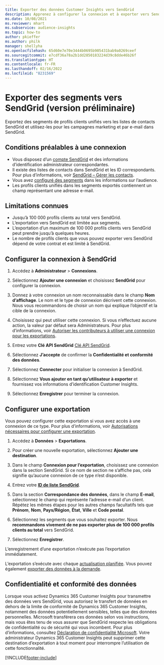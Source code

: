 ```yaml
---
title: Exporter des données Customer Insights vers SendGrid
description: Apprenez à configurer la connexion et à exporter vers SendGrid.
ms.date: 10/08/2021
ms.reviewer: mhart
ms.subservice: audience-insights
ms.topic: how-to
author: pkieffer
ms.author: philk
manager: shellyha
ms.openlocfilehash: 65d60e7e70e3444b0695b905431bab9a0269ceef
ms.sourcegitcommit: e7cdf36a78a2b1dd2850183224d39c8dde46b26f
ms.translationtype: HT
ms.contentlocale: fr-FR
ms.lasthandoff: 02/16/2022
ms.locfileid: "8231569"
---
```

# <a name="export-segments-to-sendgrid-preview"></a>Exporter des segments vers SendGrid (version préliminaire)

Exportez des segments de profils clients unifiés vers les listes de contacts SendGrid et utilisez-les pour les campagnes marketing et par e-mail dans SendGrid. 

## <a name="prerequisites-for-a-connection"></a>Conditions préalables à une connexion

-   Vous disposez d’un [compte SendGrid](https://sendgrid.com/) et des informations d’identification administrateur correspondantes.
-   Il existe des listes de contacts dans SendGrid et les ID correspondants. Pour plus d’informations, voir [SendGrid – Gérer les contacts](https://sendgrid.com/docs/ui/managing-contacts/create-and-manage-contacts/#manage-contacts).
-   Vous avez [configuré des segments](segments.md) dans les informations sur l’audience.
-   Les profils clients unifiés dans les segments exportés contiennent un champ représentant une adresse e-mail.

## <a name="known-limitations"></a>Limitations connues

- Jusqu’à 100 000 profils clients au total vers SendGrid.
- L’exportation vers SendGrid est limitée aux segments.
- L’exportation d’un maximum de 100 000 profils clients vers SendGrid peut prendre jusqu’à quelques heures. 
- Le nombre de profils clients que vous pouvez exporter vers SendGrid dépend de votre contrat et est limité à SendGrid.

## <a name="set-up-connection-to-sendgrid"></a>Configurer la connexion à SendGrid

1. Accédez à **Administrateur** > **Connexions**.

1. Sélectionnez **Ajouter une connexion** et choisissez **SendGrid** pour configurer la connexion.

1. Donnez à votre connexion un nom reconnaissable dans le champ **Nom d’affichage**. Le nom et le type de connexion décrivent cette connexion. Nous vous recommandons de choisir un nom qui explique l’objectif et la cible de la connexion.

1. Choisissez qui peut utiliser cette connexion. Si vous n’effectuez aucune action, la valeur par défaut sera Administrateurs. Pour plus d’informations, voir [Autoriser les contributeurs à utiliser une connexion pour les exportations](connections.md#allow-contributors-to-use-a-connection-for-exports).

1. Entrez votre **Clé API SendGrid** [Clé API SendGrid](https://sendgrid.com/docs/ui/account-and-settings/api-keys/).

1. Sélectionnez **J’accepte** de confirmer la **Confidentialité et conformité des données**.

1. Sélectionnez **Connecter** pour initialiser la connexion à SendGrid.

1. Sélectionnez **Vous ajouter en tant qu’utilisateur à exporter** et fournissez vos informations d’identification Customer Insights.

1. Sélectionnez **Enregistrer** pour terminer la connexion.

## <a name="configure-an-export"></a>Configurer une exportation

Vous pouvez configurer cette exportation si vous avez accès à une connexion de ce type. Pour plus d’informations, voir [Autorisations nécessaires pour configurer une exportation](export-destinations.md#set-up-a-new-export).

1. Accédez à **Données** > **Exportations**.

1. Pour créer une nouvelle exportation, sélectionnez **Ajouter une destination**.

1. Dans le champ **Connexion pour l’exportation**, choisissez une connexion dans la section SendGrid. Si ce nom de section ne s’affiche pas, cela signifie qu’aucune connexion de ce type n’est disponible.

1. Entrez votre **[ID de liste SendGrid](https://sendgrid.com/docs/ui/managing-contacts/create-and-manage-contacts/#manage-contacts)**.

1. Dans la section **Correspondance des données**, dans le champ **E-mail**, sélectionnez le champ qui représente l’adresse e-mail d’un client. Répétez les mêmes étapes pour les autres champs facultatifs tels que **Prénom**, **Nom**, **Pays/Région**, **État**, **Ville** et **Code postal**.

1. Sélectionnez les segments que vous souhaitez exporter. Nous **recommandons vivement de ne pas exporter plus de 100 000 profils clients au total** vers SendGrid. 

1. Sélectionnez **Enregistrer**.

L’enregistrement d’une exportation n’exécute pas l’exportation immédiatement.

L’exportation s’exécute avec chaque [actualisation planifiée](system.md#schedule-tab). Vous pouvez également [exporter des données à la demande](export-destinations.md#run-exports-on-demand). 

## <a name="data-privacy-and-compliance"></a>Confidentialité et conformité des données

Lorsque vous activez Dynamics 365 Customer Insights pour transmettre des données vers SendGrid, vous autorisez le transfert de données en dehors de la limite de conformité de Dynamics 365 Customer Insights, notamment des données potentiellement sensibles, telles que des données personnelles. Microsoft transférera ces données selon vos instructions, mais vous êtes tenu de vous assurer que SendGrid respecte les obligations de confidentialité ou de sécurité qui vous incombent. Pour plus d’informations, consultez [Déclaration de confidentialité Microsoft](https://go.microsoft.com/fwlink/?linkid=396732).
Votre administrateur Dynamics 365 Customer Insights peut supprimer cette destination d’exportation à tout moment pour interrompre l’utilisation de cette fonctionnalité.


[!INCLUDE[footer-include](../includes/footer-banner.md)]
